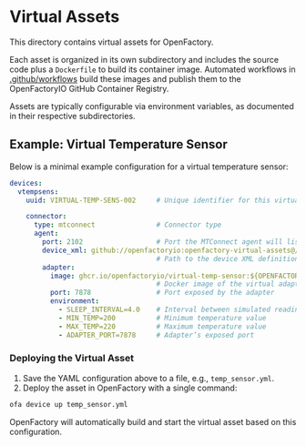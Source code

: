 # Virtual Assets

This directory contains virtual assets for OpenFactory.

Each asset is organized in its own subdirectory and includes the source code plus a `Dockerfile` to build its container image.
Automated workflows in [.github/workflows](../.github/workflows) build these images and publish them to the OpenFactoryIO GitHub Container Registry.

Assets are typically configurable via environment variables, as documented in their respective subdirectories.

## Example: Virtual Temperature Sensor

Below is a minimal example configuration for a virtual temperature sensor:

```yaml
devices:
  vtempsens:
    uuid: VIRTUAL-TEMP-SENS-002     # Unique identifier for this virtual device

    connector:
      type: mtconnect               # Connector type
      agent:
        port: 2102                  # Port the MTConnect agent will listen on
        device_xml: github://openfactoryio:openfactory-virtual-assets@/virtual_assets/temp_sensor/device.xml
                                    # Path to the device XML definition in the repository
        adapter:
          image: ghcr.io/openfactoryio/virtual-temp-sensor:${OPENFACTORY_VERSION}
                                    # Docker image of the virtual adapter
          port: 7878                # Port exposed by the adapter
          environment:
            - SLEEP_INTERVAL=4.0    # Interval between simulated readings
            - MIN_TEMP=200          # Minimum temperature value
            - MAX_TEMP=220          # Maximum temperature value
            - ADAPTER_PORT=7878     # Adapter’s exposed port
```

### Deploying the Virtual Asset

1. Save the YAML configuration above to a file, e.g., `temp_sensor.yml`.
2. Deploy the asset in OpenFactory with a single command:

```bash
ofa device up temp_sensor.yml
```

OpenFactory will automatically build and start the virtual asset based on this configuration.

